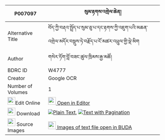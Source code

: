|P007097|སུམ་རྟགས་འགྲེལ་ཆེན། 
| --- | --- 
|Alternative Title |བོད་ཀྱི་བརྡའ་སྤྲོད་པ་སུམ་ཅུ་པ་དང་རྟགས་ཀྱི་འཇུག་པའི་མཆན་འགྲེལ་མདོར་བསྡུས་ཏེ་བརྗོད་པ་ངོ་མཚར་འཕྲུལ་གྱི་ལྡེ་མིག
|Author| གསེར་ཏོག་བློ་བཟང་ཚུལ་ཁྲིམས་རྒྱ་མཚོ།
|BDRC ID | W4777
|Creator | Google OCR
|Number of Volumes| 1
|<img width="25" src="https://img.icons8.com/color/25/000000/edit-property.png">Edit Online| [<img width="25" src="https://avatars.githubusercontent.com/u/45091458?s=200&v=4"> Open in Editor](http://editor.openpecha.org/P007097)
|<img width="25" src="https://img.icons8.com/fluent/48/000000/download-2.png"/>  Download | [![](https://img.icons8.com/color/20/000000/txt.png)Plain Text](https://github.com/Openpecha/P007097/releases/download/v1/sum_tak_drelchen_plain_P007097.zip), [![](https://img.icons8.com/color/20/000000/txt.png)Text with Pagination](https://github.com/Openpecha/P007097/releases/download/v1/sum_tak_drelchen_pages_P007097.zip)
|<img width="25" src="https://img.icons8.com/plasticine/100/000000/pictures-folder.png"/>  Source Images | [<img width="25" src="https://library.bdrc.io/icons/BUDA-small.svg"> Images of text file open in BUDA](https://library.bdrc.io/show/bdr:W4777)